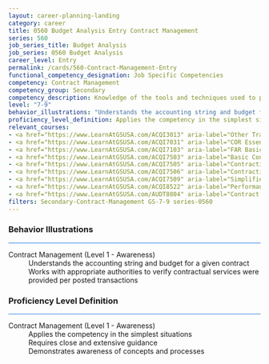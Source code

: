 ```yaml
---
layout: career-planning-landing
category: career
title: 0560 Budget Analysis Entry Contract Management
series: 560
job_series_title: Budget Analysis
job_series: 0560 Budget Analysis
career_level: Entry
permalink: /cards/560-Contract-Management-Entry
functional_competency_designation: Job Specific Competencies
competency: Contract Management
competency_group: Secondary
competency_description: Knowledge of the tools and techniques used to propose, plan, initiate, and manage contracts and other Federal funding instruments and the associated deliverables, deadlines, and contract terms and conditions.
level: "7-9"
behavior_illustrations: "Understands the accounting string and budget for a given contract ? Works with appropriate authorities to verify contractual services were provided per posted transactions"
proficiency_level_definition: Applies the competency in the simplest situations ? Requires close and extensive guidance ? Demonstrates awareness of concepts and processes
relevant_courses: 
- <a href="https://www.LearnAtGSUSA.com/ACQI3013" aria-label="Other Transaction Authority Basics (ACQI3010), GSU - https://www.LearnAtGSUSA.com/ACQI3013">Other Transaction Authority Basics (ACQI3010), GSU</a>
- <a href="https://www.LearnAtGSUSA.com/ACQI7031" aria-label="COR Essentials (ACQI7028), GSU - https://www.LearnAtGSUSA.com/ACQI7031">COR Essentials (ACQI7028), GSU</a>
- <a href="https://www.LearnAtGSUSA.com/ACQI7103" aria-label="FAR Basics (ACQI7100), GSU - https://www.LearnAtGSUSA.com/ACQI7103">FAR Basics (ACQI7100), GSU</a>
- <a href="https://www.LearnAtGSUSA.com/ACQI7503" aria-label="Basic Contract Administration (ACQI7500), GSU - https://www.LearnAtGSUSA.com/ACQI7503">Basic Contract Administration (ACQI7500), GSU</a>
- <a href="https://www.LearnAtGSUSA.com/ACQI7505" aria-label="Contracting Basics for Administrative Personnel (ACQI7502), GSU - https://www.LearnAtGSUSA.com/ACQI7505">Contracting Basics for Administrative Personnel (ACQI7502), GSU</a>
- <a href="https://www.LearnAtGSUSA.com/ACQI7506" aria-label="Contracting Basics for CORs (ACQI7503), GSU - https://www.LearnAtGSUSA.com/ACQI7506">Contracting Basics for CORs (ACQI7503), GSU</a>
- <a href="https://www.LearnAtGSUSA.com/ACQI7509" aria-label="Simplified Acquisition Procedures (ACQI7506), GSU - https://www.LearnAtGSUSA.com/ACQI7509">Simplified Acquisition Procedures (ACQI7506), GSU</a>
- <a href="https://www.LearnAtGSUSA.com/ACQI8522" aria-label="Performance Work Statements (ACQI8519), GSU - https://www.LearnAtGSUSA.com/ACQI8522">Performance Work Statements (ACQI8519), GSU</a>
- <a href="https://www.LearnAtGSUSA.com/AUDT8804" aria-label="Contract Auditing (AUDT8801), GSU - https://www.LearnAtGSUSA.com/AUDT8804">Contract Auditing (AUDT8801), GSU</a>
filters: Secondary-Contract-Management GS-7-9 series-0560
---
```


<div class="desktop:grid-col-6 margin-y-3">
  <div class="border-top-2 bg-white padding-3 shadow-5 height-full members-hover border-1px button-border border-top-blue radius-lg card-text-color">
    <h3>Behavior Illustrations</h3>
    <hr style="background-color: #1b74e0 !important;"/>
    <dl class="text-base card-content-color"><dt>Contract Management (Level 1 - Awareness)</dt><dd>Understands the accounting string and budget for a given contract </dd><dd> Works with appropriate authorities to verify contractual services were provided per posted transactions</dd></dl>
  </div>
</div>
<div class="desktop:grid-col-6 margin-y-3">
  <div class="border-top-2 bg-white padding-3 shadow-5 height-full members-hover border-1px button-border border-top-blue radius-lg card-text-color">
    <h3>Proficiency Level Definition</h3>
     <hr style="background-color: #1b74e0 !important;"/>
    <dl class="text-base card-content-color"><dt>Contract Management (Level 1 - Awareness)</dt><dd>Applies the competency in the simplest situations </dd><dd> Requires close and extensive guidance </dd><dd> Demonstrates awareness of concepts and processes</dd></dl>
  </div>
</div>